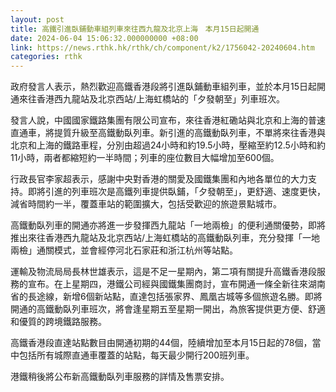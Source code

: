 ```yaml
---
layout: post
title: 高鐵引進臥鋪動車組列車來往西九龍及北京上海　本月15日起開通
date: 2024-06-04 15:06:32.000000000 +08:00
link: https://news.rthk.hk/rthk/ch/component/k2/1756042-20240604.htm
categories: rthk
---
```


政府發言人表示，熱烈歡迎高鐵香港段將引進臥鋪動車組列車，並於本月15日起開通來往香港西九龍站及北京西站/上海虹橋站的「夕發朝至」列車班次。

發言人說，中國國家鐵路集團有限公司宣布，來往香港紅磡站與北京和上海的普速直通車，將提質升級至高鐵動臥列車。新引進的高鐵動臥列車，不單將來往香港與北京和上海的鐵路車程，分別由超過24小時和約19.5小時，壓縮至約12.5小時和約11小時，兩者都縮短約一半時間；列車的座位數目大幅增加至600個。

行政長官李家超表示，感謝中央對香港的關愛及國鐵集團和內地各單位的大力支持。即將引進的列車班次是高鐵列車提供臥鋪，「夕發朝至」，更舒適、速度更快，減省時間約一半，覆蓋車站的範圍擴大，包括受歡迎的旅遊景點城市。

高鐵動臥列車的開通亦將進一步發揮西九龍站「一地兩檢」的便利通關優勢，即將推出來往香港西九龍站及北京西站/上海虹橋站的高鐵動臥列車，充分發揮「一地兩檢」通關模式，並會經停河北石家莊和浙江杭州等站點。

運輸及物流局局長林世雄表示，這是不足一星期內，第二項有關提升高鐵香港段服務的宣布。在上星期四，港鐵公司經與國鐵集團商討，宣布開通一條全新往來湖南省的長途線，新增6個新站點，直達包括張家界、鳳凰古城等多個旅遊名勝。即將開通的高鐵動臥列車班次，將會逢星期五至星期一開出，為旅客提供更方便、舒適和優質的跨境鐵路服務。

高鐵香港段直達站點數目由開通初期的44個，陸續增加至本月15日起的78個，當中包括所有城際直通車覆蓋的站點，每天最少開行200班列車。

港鐵稍後將公布新高鐵動臥列車服務的詳情及售票安排。
